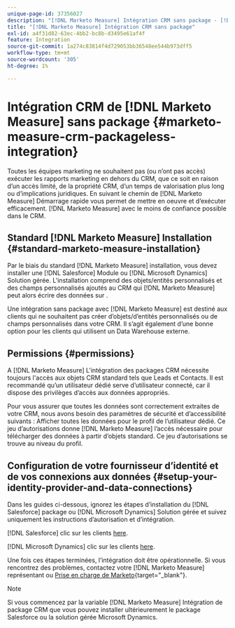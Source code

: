 ```yaml
---
unique-page-id: 37356027
description: "[!DNL Marketo Measure] Intégration CRM sans package - [!DNL Marketo Measure]"
title: "[!DNL Marketo Measure] Intégration CRM sans package"
exl-id: a4f31d82-63ec-4bb2-bc8b-d3495e61af4f
feature: Integration
source-git-commit: 1a274c83814f4d729053bb36548ee544b973dff5
workflow-type: tm+mt
source-wordcount: '305'
ht-degree: 1%

---
```


# Intégration CRM de [!DNL Marketo Measure] sans package {#marketo-measure-crm-packageless-integration}

Toutes les équipes marketing ne souhaitent pas (ou n’ont pas accès) exécuter les rapports marketing en dehors du CRM, que ce soit en raison d’un accès limité, de la propriété CRM, d’un temps de valorisation plus long ou d’implications juridiques. En suivant le chemin de [!DNL Marketo Measure] Démarrage rapide vous permet de mettre en oeuvre et d’exécuter efficacement. [!DNL Marketo Measure] avec le moins de confiance possible dans le CRM.

## Standard [!DNL Marketo Measure] Installation {#standard-marketo-measure-installation}

Par le biais du standard [!DNL Marketo Measure] installation, vous devez installer une [!DNL Salesforce] Module ou [!DNL Microsoft Dynamics] Solution gérée. L’installation comprend des objets/entités personnalisés et des champs personnalisés ajoutés au CRM qui [!DNL Marketo Measure] peut alors écrire des données sur .

Une intégration sans package avec [!DNL Marketo Measure] est destiné aux clients qui ne souhaitent pas créer d’objets/d’entités personnalisés ou de champs personnalisés dans votre CRM. Il s’agit également d’une bonne option pour les clients qui utilisent un Data Warehouse externe.

## Permissions {#permissions}

A [!DNL Marketo Measure] L&#39;intégration des packages CRM nécessite toujours l&#39;accès aux objets CRM standard tels que Leads et Contacts. Il est recommandé qu’un utilisateur dédié serve d’utilisateur connecté, car il dispose des privilèges d’accès aux données appropriés.

Pour vous assurer que toutes les données sont correctement extraites de votre CRM, nous avons besoin des paramètres de sécurité et d’accessibilité suivants : Afficher toutes les données pour le profil de l’utilisateur dédié. Ce jeu d’autorisations donne [!DNL Marketo Measure] l’accès nécessaire pour télécharger des données à partir d’objets standard. Ce jeu d’autorisations se trouve au niveau du profil.

## Configuration de votre fournisseur d’identité et de vos connexions aux données {#setup-your-identity-provider-and-data-connections}

Dans les guides ci-dessous, ignorez les étapes d’installation du [!DNL Salesforce] package ou [!DNL Microsoft Dynamics] Solution gérée et suivez uniquement les instructions d’autorisation et d’intégration.

[!DNL Salesforce] clic sur les clients [here](/help/configuration-and-setup/marketo-measure-and-salesforce/marketo-measure-salesforce-package-installation-and-set-up.md).

[!DNL Microsoft Dynamics] clic sur les clients [here](/help/marketo-measure-and-dynamics/getting-started-with-marketo-measure-and-dynamics/microsoft-dynamics-crm-installation-guide.md).

Une fois ces étapes terminées, l’intégration doit être opérationnelle. Si vous rencontrez des problèmes, contactez votre [!DNL Marketo Measure] représentant ou [Prise en charge de Marketo](https://nation.marketo.com/t5/support/ct-p/Support){target="_blank"}.

>[!NOTE]
>
>Si vous commencez par la variable [!DNL Marketo Measure] Intégration de package CRM que vous pouvez installer ultérieurement le package Salesforce ou la solution gérée Microsoft Dynamics.
